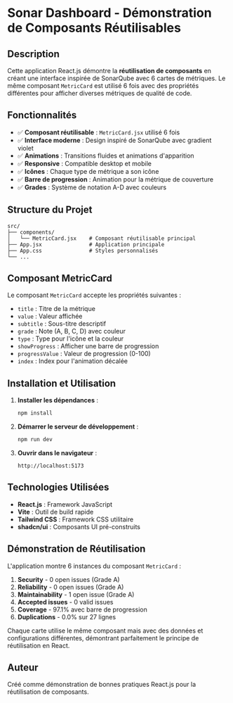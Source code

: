 # Sonar Dashboard - Démonstration de Composants Réutilisables

## Description

Cette application React.js démontre la **réutilisation de composants** en créant une interface inspirée de SonarQube avec 6 cartes de métriques. Le même composant `MetricCard` est utilisé 6 fois avec des propriétés différentes pour afficher diverses métriques de qualité de code.

## Fonctionnalités

- ✅ **Composant réutilisable** : `MetricCard.jsx` utilisé 6 fois
- ✅ **Interface moderne** : Design inspiré de SonarQube avec gradient violet
- ✅ **Animations** : Transitions fluides et animations d'apparition
- ✅ **Responsive** : Compatible desktop et mobile
- ✅ **Icônes** : Chaque type de métrique a son icône
- ✅ **Barre de progression** : Animation pour la métrique de couverture
- ✅ **Grades** : Système de notation A-D avec couleurs

## Structure du Projet

```
src/
├── components/
│   └── MetricCard.jsx    # Composant réutilisable principal
├── App.jsx               # Application principale
├── App.css               # Styles personnalisés
└── ...
```

## Composant MetricCard

Le composant `MetricCard` accepte les propriétés suivantes :

- `title` : Titre de la métrique
- `value` : Valeur affichée
- `subtitle` : Sous-titre descriptif
- `grade` : Note (A, B, C, D) avec couleur
- `type` : Type pour l'icône et la couleur
- `showProgress` : Afficher une barre de progression
- `progressValue` : Valeur de progression (0-100)
- `index` : Index pour l'animation décalée

## Installation et Utilisation

1. **Installer les dépendances** :
   ```bash
   npm install
   ```

2. **Démarrer le serveur de développement** :
   ```bash
   npm run dev
   ```

3. **Ouvrir dans le navigateur** :
   ```
   http://localhost:5173
   ```

## Technologies Utilisées

- **React.js** : Framework JavaScript
- **Vite** : Outil de build rapide
- **Tailwind CSS** : Framework CSS utilitaire
- **shadcn/ui** : Composants UI pré-construits

## Démonstration de Réutilisation

L'application montre 6 instances du composant `MetricCard` :

1. **Security** - 0 open issues (Grade A)
2. **Reliability** - 0 open issues (Grade A)
3. **Maintainability** - 1 open issue (Grade A)
4. **Accepted issues** - 0 valid issues
5. **Coverage** - 97.1% avec barre de progression
6. **Duplications** - 0.0% sur 27 lignes

Chaque carte utilise le même composant mais avec des données et configurations différentes, démontrant parfaitement le principe de réutilisation en React.

## Auteur

Créé comme démonstration de bonnes pratiques React.js pour la réutilisation de composants.

